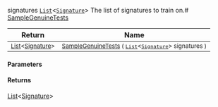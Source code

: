  signatures  [`List`](https://docs.microsoft.com/en-us/dotnet/api/System.Collections.Generic.List-1)\<[`Signature`](./../Signature.md)>    The list of signatures to train on.# [SampleGenuineTests](./Sampler-100663363.md)



| Return | Name | 
| --- | --- | 
| <sub>[List](https://docs.microsoft.com/en-us/dotnet/api/System.Collections.Generic.List-1)\<[Signature](./../Signature.md)></sub>| <sub>[SampleGenuineTests](./Sampler-100663363.md) ( [`List`](https://docs.microsoft.com/en-us/dotnet/api/System.Collections.Generic.List-1)\<[`Signature`](./../Signature.md)> signatures )</sub>| <br>


#### Parameters

#### Returns
[List](https://docs.microsoft.com/en-us/dotnet/api/System.Collections.Generic.List-1)\<[Signature](./../Signature.md)>